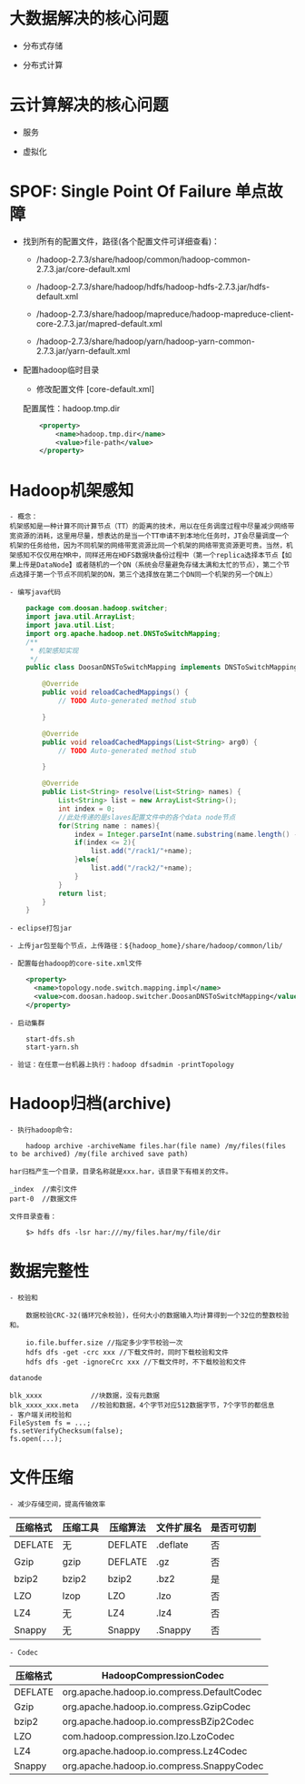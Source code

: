 # 大数据解决的核心问题

- 分布式存储

- 分布式计算

# 云计算解决的核心问题

- 服务

- 虚拟化

# SPOF: Single Point Of Failure 单点故障

- 找到所有的配置文件，路径(各个配置文件可详细查看)：

	- /hadoop-2.7.3/share/hadoop/common/hadoop-common-2.7.3.jar/core-default.xml
	
	- /hadoop-2.7.3/share/hadoop/hdfs/hadoop-hdfs-2.7.3.jar/hdfs-default.xml
	
	- /hadoop-2.7.3/share/hadoop/mapreduce/hadoop-mapreduce-client-core-2.7.3.jar/mapred-default.xml
	
	- /hadoop-2.7.3/share/hadoop/yarn/hadoop-yarn-common-2.7.3.jar/yarn-default.xml
	
- 配置hadoop临时目录

	- 修改配置文件 [core-default.xml]
	
	配置属性：hadoop.tmp.dir
	
	```xml
		<property>
			<name>hadoop.tmp.dir</name>
			<value>file-path</value>
		</property>
	```

# Hadoop机架感知

	- 概念：	
	机架感知是一种计算不同计算节点（TT）的距离的技术，用以在任务调度过程中尽量减少网络带宽资源的消耗，这里用尽量，想表达的是当一个TT申请不到本地化任务时，JT会尽量调度一个机架的任务给他，因为不同机架的网络带宽资源比同一个机架的网络带宽资源更可贵。当然，机架感知不仅仅用在MR中，同样还用在HDFS数据块备份过程中（第一个replica选择本节点【如果上传是DataNode】或者随机的一个DN（系统会尽量避免存储太满和太忙的节点），第二个节点选择于第一个节点不同机架的DN，第三个选择放在第二个DN同一个机架的另一个DN上）
	
	- 编写java代码
	
```java
	package com.doosan.hadoop.switcher;
	import java.util.ArrayList;
	import java.util.List;
	import org.apache.hadoop.net.DNSToSwitchMapping;
	/**
	 * 机架感知实现
	 */
	public class DoosanDNSToSwitchMapping implements DNSToSwitchMapping {

		@Override
		public void reloadCachedMappings() {
			// TODO Auto-generated method stub

		}

		@Override
		public void reloadCachedMappings(List<String> arg0) {
			// TODO Auto-generated method stub

		}

		@Override
		public List<String> resolve(List<String> names) {
			List<String> list = new ArrayList<String>();
			int index = 0; 
			//此处传递的是slaves配置文件中的各个data node节点
			for(String name : names){
				index = Integer.parseInt(name.substring(name.length() - 1));
				if(index <= 2){
					list.add("/rack1/"+name);
				}else{
					list.add("/rack2/"+name);
				}
			}
			return list;
		}
	}
```
	- eclipse打包jar
	
	- 上传jar包至每个节点，上传路径：${hadoop_home}/share/hadoop/common/lib/
	
	- 配置每台hadoop的core-site.xml文件
	
```xml
	<property>
	  <name>topology.node.switch.mapping.impl</name>
	  <value>com.doosan.hadoop.switcher.DoosanDNSToSwitchMapping</value>   #类的全名
	</property>
```

	- 启动集群
	
		start-dfs.sh
		start-yarn.sh
		
	- 验证：在任意一台机器上执行：hadoop dfsadmin -printTopology
	
# Hadoop归档(archive)
	
	- 执行hadoop命令:
	
```
	hadoop archive -archiveName files.har(file name) /my/files(files to be archived) /my(file archived save path)
```
	har归档产生一个目录，目录名称就是xxx.har，该目录下有相关的文件。
	
	_index  //索引文件
	part-0	//数据文件
	
	文件目录查看：
	
```
	$> hdfs dfs -lsr har:///my/files.har/my/file/dir
```

# 数据完整性

	- 校验和
	
		数据校验CRC-32(循环冗余校验)，任何大小的数据输入均计算得到一个32位的整数校验和。

		io.file.buffer.size	//指定多少字节校验一次
		hdfs dfs -get -crc xxx //下载文件时，同时下载校验和文件
		hdfs dfs -get -ignoreCrc xxx //下载文件时，不下载校验和文件
	
	datanode
	
	blk_xxxx			//块数据，没有元数据
	blk_xxxx_xxx.meta	//校验和数据，4个字节对应512数据字节，7个字节的都信息
	- 客户端关闭校验和
	FileSystem fs = ...;
	fs.setVerifyChecksum(false);
	fs.open(...);
	
# 文件压缩

	- 减少存储空间，提高传输效率
	
| 压缩格式 | 压缩工具 | 压缩算法 | 文件扩展名 | 是否可切割 |
| --- | --- | --- | --- | --- |
| DEFLATE | 无 | DEFLATE | .deflate | 否 |
| Gzip | gzip | DEFLATE | .gz | 否 |
| bzip2 | bzip2 | bzip2 | .bz2 | 是 |
| LZO | lzop | LZO | .lzo | 否 |
| LZ4 | 无 | LZ4 | .lz4 | 否 |
| Snappy | 无 | Snappy | .Snappy | 否 |

	- Codec

| 压缩格式 | HadoopCompressionCodec |
| --- | --- |
| DEFLATE | org.apache.hadoop.io.compress.DefaultCodec |
| Gzip | org.apache.hadoop.io.compress.GzipCodec |
| bzip2 | org.apache.hadoop.io.compressBZip2Codec |
| LZO | com.hadoop.compression.lzo.LzoCodec |
| LZ4 | org.apache.hadoop.io.compress.Lz4Codec |
| Snappy | org.apache.hadoop.io.compress.SnappyCodec |
